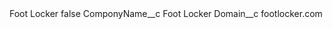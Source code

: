 <?xml version="1.0" encoding="UTF-8"?>
<CustomMetadata xmlns="http://soap.sforce.com/2006/04/metadata" xmlns:xsi="http://www.w3.org/2001/XMLSchema-instance" xmlns:xsd="http://www.w3.org/2001/XMLSchema">
    <label>Foot Locker</label>
    <protected>false</protected>
    <values>
        <field>ComponyName__c</field>
        <value xsi:type="xsd:string">Foot Locker</value>
    </values>
    <values>
        <field>Domain__c</field>
        <value xsi:type="xsd:string">footlocker.com</value>
    </values>
</CustomMetadata>
